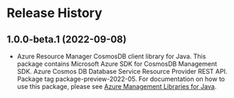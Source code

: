 # Release History

## 1.0.0-beta.1 (2022-09-08)

- Azure Resource Manager CosmosDB client library for Java. This package contains Microsoft Azure SDK for CosmosDB Management SDK. Azure Cosmos DB Database Service Resource Provider REST API. Package tag package-preview-2022-05. For documentation on how to use this package, please see [Azure Management Libraries for Java](https://aka.ms/azsdk/java/mgmt).

